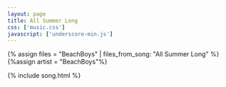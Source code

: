 ```yaml
---
layout: page
title: All Summer Long
css: ['music.css']
javascript: ['underscore-min.js']
---
```


{% assign files = "BeachBoys" | files_from_song: "All Summer Long" %}
{%assign artist = "BeachBoys"%}



{% include song.html %}




<!--
files = "all summer long array"
-->